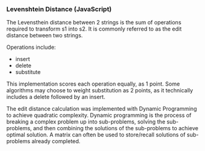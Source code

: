 ### Levenshtein Distance (JavaScript)

The Levensthein distance between 2 strings is the sum of operations required to transform s1 into s2. It is commonly referred to as the edit distance between two strings.

Operations include:
- insert
- delete
- substitute

This implementation scores each operation equally, as 1 point. Some algorithms may choose to weight substitution as 2 points, as it technically includes a delete followed by an insert.

The edit distance calculation was implemented with Dynamic Programming to achieve quadratic complexity. Dynamic programming is the process of breaking a complex problem up into sub-problems, solving the sub-problems, and then combining the solutions of the sub-problems to achieve optimal solution. A matrix can often be used to store/recall solutions of sub-problems already completed.


